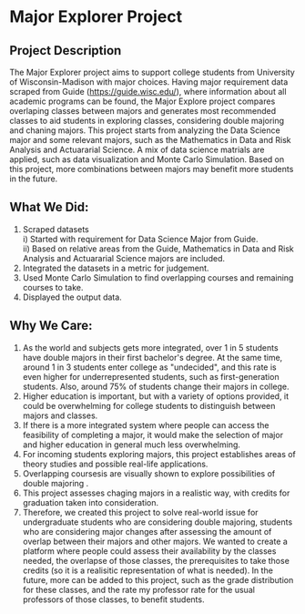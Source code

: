 # Major Explorer Project

## Project Description 
The Major Explorer project aims to support college students from University of Wisconsin-Madison with major choices. Having major requirement data scraped from Guide (https://guide.wisc.edu/), where information about all academic programs can be found, the Major Explore project compares overlaping classes between majors and generates most recommended classes to aid students in exploring classes, considering double majoring and chaning majors. This project starts from analyzing the Data Science major and some relevant majors, such as the Mathematics in Data and Risk Analysis and Actuararial Science. A mix of data science matrials are applied, such as data visualization and Monte Carlo Simulation. Based on this project, more combinations between majors may benefit more students in the future.

## What We Did:
1. Scraped datasets <br/>
      i) Started with requirement for Data Science Major from Guide. <br/>
      ii) Based on relative areas from the Guide, Mathematics in Data and Risk Analysis and Actuararial Science majors are included. <br/>
3. Integrated the datasets in a metric for judgement.
4. Used Monte Carlo Simulation to find overlapping courses and remaining courses to take.
5. Displayed the output data.
 
## Why We Care:
1. As the world and subjects gets more integrated, over 1 in 5 students have double majors in their first bachelor's degree. At the same time, around 1 in 3 students enter college as "undecided", and this rate is even higher for underrepresented students, such as first-generation students. Also, around 75% of students change their majors in college.
2. Higher education is important, but with a variety of options provided, it could be overwhelming for college students to distinguish between majors and classes.
3. If there is a more integrated system where people can access the feasibility of completing a major, it would make the selection of major and higher education in general much less overwhelming.
4. For incoming students exploring majors, this project establishes areas of theory studies and possible real-life applications.
5. Overlapping coursesis are visually shown to explore possibilities of double majoring .
6. This project assesses chaging majors in a realistic way, with credits for graduation taken into consideration.
7. Therefore, we created this project to solve real-world issue for undergraduate students who are considering double majoring, students who are considering major changes after assessing the amount of overlap between their majors and other majors. We wanted to create a platform where people could assess their availability by the classes needed, the overlapse of those classes, the prerequisites to take those credits (so it is a realisitic representation of what is needed). In the future, more can be added to this project, such as the grade distribution for these classes, and the rate my professor rate for the usual professors of those classes, to benefit students.
